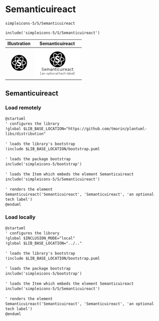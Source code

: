 # Semanticuireact


```text
simpleicons-5/S/Semanticuireact
```

```text
include('simpleicons-5/S/Semanticuireact')
```



| Illustration | Semanticuireact |
| :---: | :---: |
| ![illustration for Illustration](../../simpleicons-5/S/Semanticuireact.png) | ![illustration for Semanticuireact](../../simpleicons-5/S/Semanticuireact.Local.png) |




## Semanticuireact

### Load remotely
```plantuml
@startuml
' configures the library
!global $LIB_BASE_LOCATION="https://github.com/tmorin/plantuml-libs/distribution"

' loads the library's bootstrap
!include $LIB_BASE_LOCATION/bootstrap.puml

' loads the package bootstrap
include('simpleicons-5/bootstrap')

' loads the Item which embeds the element Semanticuireact
include('simpleicons-5/S/Semanticuireact')

' renders the element
Semanticuireact('Semanticuireact', 'Semanticuireact', 'an optional tech label')
@enduml
```

### Load locally
```plantuml
@startuml
' configures the library
!global $INCLUSION_MODE="local"
!global $LIB_BASE_LOCATION="../.."

' loads the library's bootstrap
!include $LIB_BASE_LOCATION/bootstrap.puml

' loads the package bootstrap
include('simpleicons-5/bootstrap')

' loads the Item which embeds the element Semanticuireact
include('simpleicons-5/S/Semanticuireact')

' renders the element
Semanticuireact('Semanticuireact', 'Semanticuireact', 'an optional tech label')
@enduml
```

